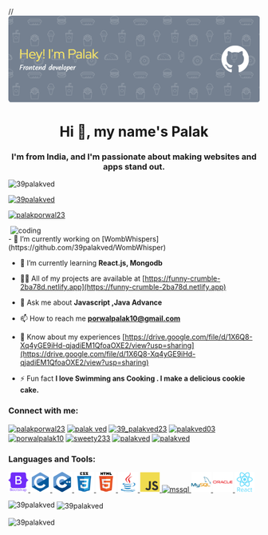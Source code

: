
//[![MasterHead](https://github.com/39palakved/banner/blob/main/github-header-image%20(1).png)](https://github.com/39palakved)
<h1 align="center">Hi 👋, my name's Palak</h1>
<h3 align="center">I'm from India, and I'm passionate about making websites and apps stand out.</h3>

<p align="left"> <img src="https://komarev.com/ghpvc/?username=39palakved&label=Profile%20views&color=0e75b6&style=flat" alt="39palakved"/> </p>

<p align="left"> <a href="https://github.com/ryo-ma/github-profile-trophy"><img src="https://github-profile-trophy.vercel.app/?username=39palakved" alt="39palakved" /></a> </p>

<p align="left"> <a href="https://twitter.com/palakporwal23" target="blank"><img src="https://img.shields.io/twitter/follow/palakporwal23?logo=twitter&style=for-the-badge" alt="palakporwal23" /></a> </p>
<img align="right" alt="coding" width="500" src="https://encrypted-tbn0.gstatic.com/images?q=tbn:ANd9GcQUHHelMnrA99F1vB3UorS_k8_2w-3rw2aLig&s"></img>
- 🔭 I’m currently working on [WombWhispers](https://github.com/39palakved/WombWhisper)

- 🌱 I’m currently learning **React.js, Mongodb**

- 👨‍💻 All of my projects are available at [https://funny-crumble-2ba78d.netlify.app](https://funny-crumble-2ba78d.netlify.app)

- 💬 Ask me about **Javascript ,Java Advance**

- 📫 How to reach me **porwalpalak10@gmail.com**

- 📄 Know about my experiences [https://drive.google.com/file/d/1X6Q8-Xq4yGE9iHd-qjadiEM1QfoaOXE2/view?usp=sharing](https://drive.google.com/file/d/1X6Q8-Xq4yGE9iHd-qjadiEM1QfoaOXE2/view?usp=sharing)

- ⚡ Fun fact **I love Swimming ans Cooking . I make a delicious cookie cake.**

<h3 align="left">Connect with me:</h3>
<p align="left">
<a href="https://twitter.com/palakporwal23" target="blank"><img align="center" src="https://raw.githubusercontent.com/rahuldkjain/github-profile-readme-generator/master/src/images/icons/Social/twitter.svg" alt="palakporwal23" height="30" width="40" /></a>
<a href="https://linkedin.com/in/palak ved" target="blank"><img align="center" src="https://raw.githubusercontent.com/rahuldkjain/github-profile-readme-generator/master/src/images/icons/Social/linked-in-alt.svg" alt="palak ved" height="30" width="40" /></a>
<a href="https://www.youtube.com/c/39_palakved23" target="blank"><img align="center" src="https://raw.githubusercontent.com/rahuldkjain/github-profile-readme-generator/master/src/images/icons/Social/youtube.svg" alt="39_palakved23" height="30" width="40" /></a>
<a href="https://www.codechef.com/users/palakved03" target="blank"><img align="center" src="https://cdn.jsdelivr.net/npm/simple-icons@3.1.0/icons/codechef.svg" alt="palakved03" height="30" width="40" /></a>
<a href="https://www.hackerrank.com/porwalpalak10" target="blank"><img align="center" src="https://raw.githubusercontent.com/rahuldkjain/github-profile-readme-generator/master/src/images/icons/Social/hackerrank.svg" alt="porwalpalak10" height="30" width="40" /></a>
<a href="https://codeforces.com/profile/sweety233" target="blank"><img align="center" src="https://raw.githubusercontent.com/rahuldkjain/github-profile-readme-generator/master/src/images/icons/Social/codeforces.svg" alt="sweety233" height="30" width="40" /></a>
<a href="https://www.leetcode.com/palakved" target="blank"><img align="center" src="https://raw.githubusercontent.com/rahuldkjain/github-profile-readme-generator/master/src/images/icons/Social/leet-code.svg" alt="palakved" height="30" width="40" /></a>
<a href="https://auth.geeksforgeeks.org/user/palakved" target="blank"><img align="center" src="https://raw.githubusercontent.com/rahuldkjain/github-profile-readme-generator/master/src/images/icons/Social/geeks-for-geeks.svg" alt="palakved" height="30" width="40" /></a>
</p>

<h3 align="left">Languages and Tools:</h3>
<p align="left"> <a href="https://getbootstrap.com" target="_blank" rel="noreferrer"> <img src="https://raw.githubusercontent.com/devicons/devicon/master/icons/bootstrap/bootstrap-plain-wordmark.svg" alt="bootstrap" width="40" height="40"/> </a> <a href="https://www.cprogramming.com/" target="_blank" rel="noreferrer"> <img src="https://raw.githubusercontent.com/devicons/devicon/master/icons/c/c-original.svg" alt="c" width="40" height="40"/> </a> <a href="https://www.w3schools.com/cpp/" target="_blank" rel="noreferrer"> <img src="https://raw.githubusercontent.com/devicons/devicon/master/icons/cplusplus/cplusplus-original.svg" alt="cplusplus" width="40" height="40"/> </a> <a href="https://www.w3schools.com/css/" target="_blank" rel="noreferrer"> <img src="https://raw.githubusercontent.com/devicons/devicon/master/icons/css3/css3-original-wordmark.svg" alt="css3" width="40" height="40"/> </a> <a href="https://www.w3.org/html/" target="_blank" rel="noreferrer"> <img src="https://raw.githubusercontent.com/devicons/devicon/master/icons/html5/html5-original-wordmark.svg" alt="html5" width="40" height="40"/> </a> <a href="https://www.java.com" target="_blank" rel="noreferrer"> <img src="https://raw.githubusercontent.com/devicons/devicon/master/icons/java/java-original.svg" alt="java" width="40" height="40"/> </a> <a href="https://developer.mozilla.org/en-US/docs/Web/JavaScript" target="_blank" rel="noreferrer"> <img src="https://raw.githubusercontent.com/devicons/devicon/master/icons/javascript/javascript-original.svg" alt="javascript" width="40" height="40"/> </a> <a href="https://www.microsoft.com/en-us/sql-server" target="_blank" rel="noreferrer"> <img src="https://www.svgrepo.com/show/303229/microsoft-sql-server-logo.svg" alt="mssql" width="40" height="40"/> </a> <a href="https://www.mysql.com/" target="_blank" rel="noreferrer"> <img src="https://raw.githubusercontent.com/devicons/devicon/master/icons/mysql/mysql-original-wordmark.svg" alt="mysql" width="40" height="40"/> </a> <a href="https://www.oracle.com/" target="_blank" rel="noreferrer"> <img src="https://raw.githubusercontent.com/devicons/devicon/master/icons/oracle/oracle-original.svg" alt="oracle" width="40" height="40"/> </a> <a href="https://reactjs.org/" target="_blank" rel="noreferrer"> <img src="https://raw.githubusercontent.com/devicons/devicon/master/icons/react/react-original-wordmark.svg" alt="react" width="40" height="40"/> </a> </p>

<p><img align="left" src="https://github-readme-stats.vercel.app/api/top-langs?username=39palakved&show_icons=true&locale=en&layout=compact" alt="39palakved" /></p>

<p>&nbsp;<img align="center" src="https://github-readme-stats.vercel.app/api?username=39palakved&show_icons=true&locale=en" alt="39palakved" /></p>

<p><img align="center" src="https://github-readme-streak-stats.herokuapp.com/?user=39palakved&" alt="39palakved" /></p>

